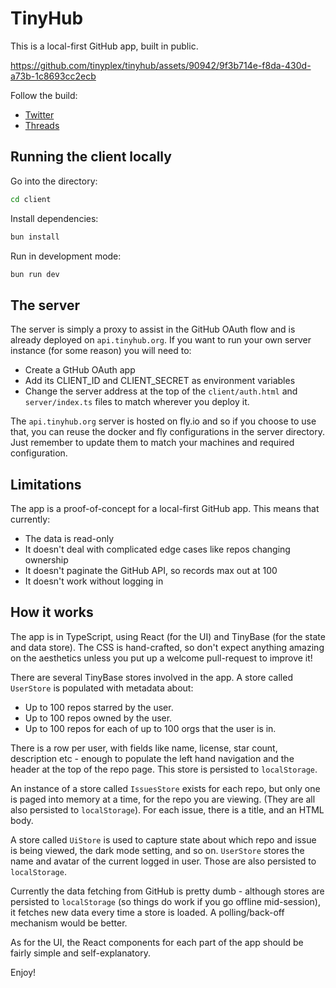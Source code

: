 # TinyHub

This is a local-first GitHub app, built in public.

https://github.com/tinyplex/tinyhub/assets/90942/9f3b714e-f8da-430d-a73b-1c8693cc2ecb

Follow the build:

- [Twitter](https://twitter.com/jamespearce/status/1789727909730455890)
- [Threads](https://www.threads.net/@jamesgpearce/post/C64P4g-v-3J)

## Running the client locally

Go into the directory:

```bash
cd client
```

Install dependencies:

```bash
bun install
```

Run in development mode:

```bash
bun run dev
```

## The server

The server is simply a proxy to assist in the GitHub OAuth flow and is already
deployed on `api.tinyhub.org`. If you want to run your own server instance (for
some reason) you will need to:

- Create a GtHub OAuth app
- Add its CLIENT_ID and CLIENT_SECRET as environment variables
- Change the server address at the top of the `client/auth.html` and
  `server/index.ts` files to match wherever you deploy it.

The `api.tinyhub.org` server is hosted on fly.io and so if you choose to use
that, you can reuse the docker and fly configurations in the server directory.
Just remember to update them to match your machines and required configuration.

## Limitations

The app is a proof-of-concept for a local-first GitHub app. This means that
currently:

- The data is read-only
- It doesn't deal with complicated edge cases like repos changing ownership
- It doesn't paginate the GitHub API, so records max out at 100
- It doesn't work without logging in

## How it works

The app is in TypeScript, using React (for the UI) and TinyBase (for the state
and data store). The CSS is hand-crafted, so don't expect anything amazing on
the aesthetics unless you put up a welcome pull-request to improve it!

There are several TinyBase stores involved in the app. A store called
`UserStore` is populated with metadata about:

- Up to 100 repos starred by the user.
- Up to 100 repos owned by the user.
- Up to 100 repos for each of up to 100 orgs that the user is in.

There is a row per user, with fields like name, license, star count, description
etc - enough to populate the left hand navigation and the header at the top of
the repo page. This store is persisted to `localStorage`.

An instance of a store called `IssuesStore` exists for each repo, but only one
is paged into memory at a time, for the repo you are viewing. (They are all also
persisted to `localStorage`). For each issue, there is a title, and an HTML
body.

A store called `UiStore` is used to capture state about which repo and issue is
being viewed, the dark mode setting, and so on. `UserStore` stores the name and
avatar of the current logged in user. Those are also persisted to
`localStorage`.

Currently the data fetching from GitHub is pretty dumb - although stores are
persisted to `localStorage` (so things do work if you go offline mid-session), it
fetches new data every time a store is loaded. A polling/back-off mechanism
would be better.

As for the UI, the React components for each part of the app should be fairly
simple and self-explanatory.

Enjoy!
